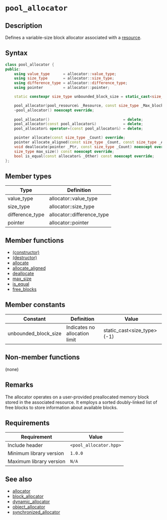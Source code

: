 # `pool_allocator`

## Description

Defines a variable-size block allocator associated with a [resource](../pool_resource/pool_resource.md).

## Syntax

```cpp
class pool_allocator {
public:
    using value_type      = allocator::value_type;
    using size_type       = allocator::size_type;
    using difference_type = allocator::difference_type;
    using pointer         = allocator::pointer;

    static constexpr size_type unbounded_block_size = static_cast<size_type>(-1);

    pool_allocator(pool_resource& _Resource, const size_type _Max_block_size = unbounded_block_size);
    ~pool_allocator() noexcept override;
    
    pool_allocator()                                 = delete;
    pool_allocator(const pool_allocator&)            = delete;
    pool_allocator& operator=(const pool_allocator&) = delete;

    pointer allocate(const size_type _Count) override;
    pointer allocate_aligned(const size_type _Count, const size_type _Align) override;
    void deallocate(pointer _Ptr, const size_type _Count) noexcept override;
    size_type max_size() const noexcept override;
    bool is_equal(const allocator& _Other) const noexcept override;
};
```

## Member types

| Type            | Definition                 |
|-----------------|----------------------------|
| value_type      | allocator::value_type      |
| size_type       | allocator::size_type       |
| difference_type | allocator::difference_type |
| pointer         | allocator::pointer         |

## Member functions

- [(constructor)](pool_allocator-ctor.md)
- [(destructor)](pool_allocator-dtor.md)
- [allocate](pool_allocator-allocate.md)
- [allocate_aligned](pool_allocator-allocate_aligned.md)
- [deallocate](pool_allocator-deallocate.md)
- [max_size](pool_allocator-max_size.md)
- [is_equal](pool_allocator-is_equal.md)
- [free_blocks](pool_allocator-free_blocks.md)

## Member constants

| Constant             | Definition                    | Value                      |
|----------------------|-------------------------------|----------------------------|
| unbounded_block_size | Indicates no allocation limit | static_cast<size_type>(-1) |

## Non-member functions

(none)

## Remarks

The allocator operates on a user-provided preallocated memory block stored in the associated resource. It employs a sorted 
doubly-linked list of free blocks to store information about available blocks.

## Requirements

| Requirement             | Value                  |
|-------------------------|------------------------|
| Include header          | `<pool_allocator.hpp>` |
| Minimum library version | `1.0.0`                |
| Maximum library version | `N/A`                  |

## See also

- [allocator](../allocator/allocator.md)
- [block_allocator](../block_allocator/block_allocator.md)
- [dynamic_allocator](../dynamic_allocator/dynamic_allocator.md)
- [object_allocator](../object_allocator/object_allocator.md)
- [synchronized_allocator](../synchronized_allocator/synchronized_allocator.md)